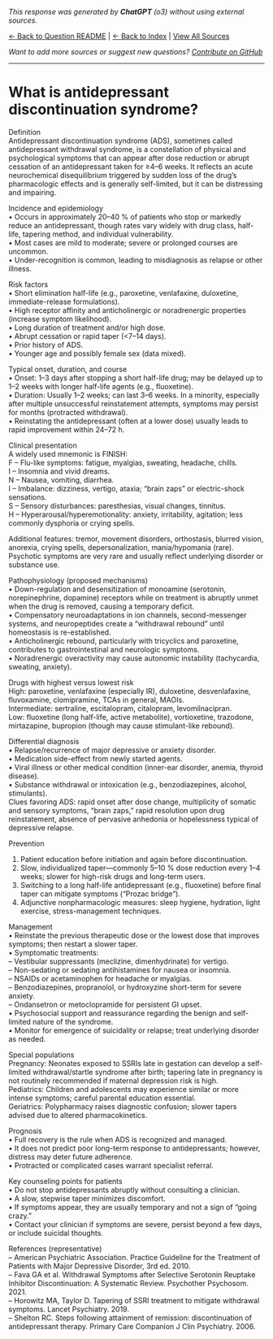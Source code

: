 <!-- 
Generated by: chatgpt
Model: o3
Prompt type: default
Generated at: 2025-06-23T17:14:27.381319
-->

*This response was generated by **ChatGPT** (o3) without using external sources.*

[← Back to Question README](README.md) | [← Back to Index](../README.md) | [View All Sources](../allsources.md)

*Want to add more sources or suggest new questions? [Contribute on GitHub](https://github.com/justinwest/SuggestedSources)*

---

# What is antidepressant discontinuation syndrome?

Definition  
Antidepressant discontinuation syndrome (ADS), sometimes called antidepressant withdrawal syndrome, is a constellation of physical and psychological symptoms that can appear after dose reduction or abrupt cessation of an antidepressant taken for ≥4–6 weeks. It reflects an acute neurochemical disequilibrium triggered by sudden loss of the drug’s pharmacologic effects and is generally self-limited, but it can be distressing and impairing.

Incidence and epidemiology  
• Occurs in approximately 20–40 % of patients who stop or markedly reduce an antidepressant, though rates vary widely with drug class, half-life, tapering method, and individual vulnerability.  
• Most cases are mild to moderate; severe or prolonged courses are uncommon.  
• Under-recognition is common, leading to misdiagnosis as relapse or other illness.

Risk factors  
• Short elimination half-life (e.g., paroxetine, venlafaxine, duloxetine, immediate-release formulations).  
• High receptor affinity and anticholinergic or noradrenergic properties (increase symptom likelihood).  
• Long duration of treatment and/or high dose.  
• Abrupt cessation or rapid taper (<7–14 days).  
• Prior history of ADS.  
• Younger age and possibly female sex (data mixed).

Typical onset, duration, and course  
• Onset: 1–3 days after stopping a short half-life drug; may be delayed up to 1–2 weeks with longer half-life agents (e.g., fluoxetine).  
• Duration: Usually 1–2 weeks; can last 3–6 weeks. In a minority, especially after multiple unsuccessful reinstatement attempts, symptoms may persist for months (protracted withdrawal).  
• Reinstating the antidepressant (often at a lower dose) usually leads to rapid improvement within 24–72 h.

Clinical presentation  
A widely used mnemonic is FINISH:  
F – Flu-like symptoms: fatigue, myalgias, sweating, headache, chills.  
I – Insomnia and vivid dreams.  
N – Nausea, vomiting, diarrhea.  
I – Imbalance: dizziness, vertigo, ataxia; “brain zaps” or electric-shock sensations.  
S – Sensory disturbances: paresthesias, visual changes, tinnitus.  
H – Hyperarousal/hyperemotionality: anxiety, irritability, agitation; less commonly dysphoria or crying spells.  

Additional features: tremor, movement disorders, orthostasis, blurred vision, anorexia, crying spells, depersonalization, mania/hypomania (rare). Psychotic symptoms are very rare and usually reflect underlying disorder or substance use.

Pathophysiology (proposed mechanisms)  
• Down-regulation and desensitization of monoamine (serotonin, norepinephrine, dopamine) receptors while on treatment is abruptly unmet when the drug is removed, causing a temporary deficit.  
• Compensatory neuroadaptations in ion channels, second-messenger systems, and neuropeptides create a “withdrawal rebound” until homeostasis is re-established.  
• Anticholinergic rebound, particularly with tricyclics and paroxetine, contributes to gastrointestinal and neurologic symptoms.  
• Noradrenergic overactivity may cause autonomic instability (tachycardia, sweating, anxiety).

Drugs with highest versus lowest risk  
High: paroxetine, venlafaxine (especially IR), duloxetine, desvenlafaxine, fluvoxamine, clomipramine, TCAs in general, MAOIs.  
Intermediate: sertraline, escitalopram, citalopram, levomilnacipran.  
Low: fluoxetine (long half-life, active metabolite), vortioxetine, trazodone, mirtazapine, bupropion (though may cause stimulant-like rebound).  

Differential diagnosis  
• Relapse/recurrence of major depressive or anxiety disorder.  
• Medication side-effect from newly started agents.  
• Viral illness or other medical condition (inner-ear disorder, anemia, thyroid disease).  
• Substance withdrawal or intoxication (e.g., benzodiazepines, alcohol, stimulants).  
Clues favoring ADS: rapid onset after dose change, multiplicity of somatic and sensory symptoms, “brain zaps,” rapid resolution upon drug reinstatement, absence of pervasive anhedonia or hopelessness typical of depressive relapse.

Prevention  
1. Patient education before initiation and again before discontinuation.  
2. Slow, individualized taper—commonly 5–10 % dose reduction every 1–4 weeks; slower for high-risk drugs and long-term users.  
3. Switching to a long half-life antidepressant (e.g., fluoxetine) before final taper can mitigate symptoms (“Prozac bridge”).  
4. Adjunctive nonpharmacologic measures: sleep hygiene, hydration, light exercise, stress-management techniques.

Management  
• Reinstate the previous therapeutic dose or the lowest dose that improves symptoms; then restart a slower taper.  
• Symptomatic treatments:  
  – Vestibular suppressants (meclizine, dimenhydrinate) for vertigo.  
  – Non-sedating or sedating antihistamines for nausea or insomnia.  
  – NSAIDs or acetaminophen for headache or myalgias.  
  – Benzodiazepines, propranolol, or hydroxyzine short-term for severe anxiety.  
  – Ondansetron or metoclopramide for persistent GI upset.  
• Psychosocial support and reassurance regarding the benign and self-limited nature of the syndrome.  
• Monitor for emergence of suicidality or relapse; treat underlying disorder as needed.

Special populations  
Pregnancy: Neonates exposed to SSRIs late in gestation can develop a self-limited withdrawal/startle syndrome after birth; tapering late in pregnancy is not routinely recommended if maternal depression risk is high.  
Pediatrics: Children and adolescents may experience similar or more intense symptoms; careful parental education essential.  
Geriatrics: Polypharmacy raises diagnostic confusion; slower tapers advised due to altered pharmacokinetics.

Prognosis  
• Full recovery is the rule when ADS is recognized and managed.  
• It does not predict poor long-term response to antidepressants; however, distress may deter future adherence.  
• Protracted or complicated cases warrant specialist referral.

Key counseling points for patients  
• Do not stop antidepressants abruptly without consulting a clinician.  
• A slow, stepwise taper minimizes discomfort.  
• If symptoms appear, they are usually temporary and not a sign of “going crazy.”  
• Contact your clinician if symptoms are severe, persist beyond a few days, or include suicidal thoughts.

References (representative)  
– American Psychiatric Association. Practice Guideline for the Treatment of Patients with Major Depressive Disorder, 3rd ed. 2010.  
– Fava GA et al. Withdrawal Symptoms after Selective Serotonin Reuptake Inhibitor Discontinuation: A Systematic Review. Psychother Psychosom. 2021.  
– Horowitz MA, Taylor D. Tapering of SSRI treatment to mitigate withdrawal symptoms. Lancet Psychiatry. 2019.  
– Shelton RC. Steps following attainment of remission: discontinuation of antidepressant therapy. Primary Care Companion J Clin Psychiatry. 2006.